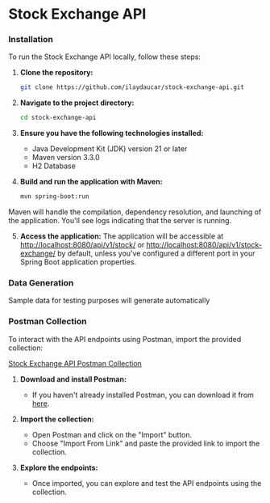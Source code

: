 # Stock Exchange API
### Installation
To run the Stock Exchange API locally, follow these steps:

1. **Clone the repository:**
    ```sh
    git clone https://github.com/ilaydaucar/stock-exchange-api.git
    ```

2. **Navigate to the project directory:**
    ```sh
    cd stock-exchange-api
    ```

3. **Ensure you have the following technologies installed:**
    - Java Development Kit (JDK) version 21 or later
    - Maven version 3.3.0
    - H2 Database

4. **Build and run the application with Maven:**
    ```sh
    mvn spring-boot:run
    ```

Maven will handle the compilation, dependency resolution, and launching of the application. You'll see logs indicating that the server is running.

5. **Access the application:**
   The application will be accessible at [http://localhost:8080/api/v1/stock/](http://localhost:8080/api/v1/stock/) or [http://localhost:8080/api/v1/stock-exchange/](http://localhost:8080/api/v1/stock-exchange/) by default, unless you've configured a different port in your Spring Boot application properties.

### Data Generation

Sample data for testing purposes will generate automatically

### Postman Collection

To interact with the API endpoints using Postman, import the provided collection:

[Stock Exchange API Postman Collection](https://github.com/ilaydaucar/stock-exchange-api/blob/main/src/main/resources/postman/Stock-Exchange.postman_collection.json)

1. **Download and install Postman:**
    - If you haven't already installed Postman, you can download it from [here](https://www.postman.com/downloads/).

2. **Import the collection:**
    - Open Postman and click on the "Import" button.
    - Choose "Import From Link" and paste the provided link to import the collection.

3. **Explore the endpoints:**
    - Once imported, you can explore and test the API endpoints using the collection.
